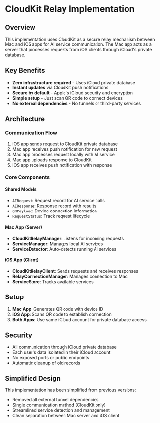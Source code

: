 # CloudKit Relay Implementation

## Overview
This implementation uses CloudKit as a secure relay mechanism between Mac and iOS apps for AI service communication. The Mac app acts as a server that processes requests from iOS clients through iCloud's private database.

## Key Benefits
- **Zero infrastructure required** - Uses iCloud private database
- **Instant updates** via CloudKit push notifications
- **Secure by default** - Apple's iCloud security and encryption
- **Simple setup** - Just scan QR code to connect devices
- **No external dependencies** - No tunnels or third-party services

## Architecture

### Communication Flow
1. iOS app sends request to CloudKit private database
2. Mac app receives push notification for new request
3. Mac app processes request locally with AI service
4. Mac app uploads response to CloudKit
5. iOS app receives push notification with response

### Core Components

#### Shared Models
- `AIRequest`: Request record for AI service calls
- `AIResponse`: Response record with results
- `QRPayload`: Device connection information
- `RequestStatus`: Track request lifecycle

#### Mac App (Server)
- **CloudKitRelayManager**: Listens for incoming requests
- **ServiceManager**: Manages local AI services
- **ServiceDetector**: Auto-detects running AI services

#### iOS App (Client)  
- **CloudKitRelayClient**: Sends requests and receives responses
- **RelayConnectionManager**: Manages connection to Mac
- **ServiceStore**: Tracks available services

## Setup

1. **Mac App**: Generates QR code with device ID
2. **iOS App**: Scans QR code to establish connection
3. **Both Apps**: Use same iCloud account for private database access

## Security

- All communication through iCloud private database
- Each user's data isolated in their iCloud account
- No exposed ports or public endpoints
- Automatic cleanup of old records

## Simplified Design

This implementation has been simplified from previous versions:
- Removed all external tunnel dependencies
- Single communication method (CloudKit only)
- Streamlined service detection and management
- Clean separation between Mac server and iOS client